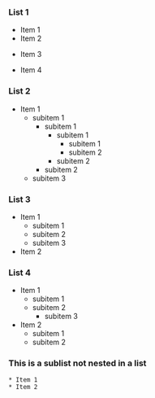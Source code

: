 ### List 1
* Item 1
* Item 2
- Item 3
+ Item 4

### List 2
* Item 1
  - subitem 1
    - subitem 1
      - subitem 1
        - subitem 1
        - subitem 2
      - subitem 2
    - subitem 2
  - subitem 3

### List 3
* Item 1
  - subitem 1
  - subitem 2
  - subitem 3
* Item 2

### List 4
* Item 1
  - subitem 1
  - subitem 2
    - subitem 3
* Item 2
    - subitem 1
    - subitem 2

### This is a sublist not nested in a list
    * Item 1
    * Item 2